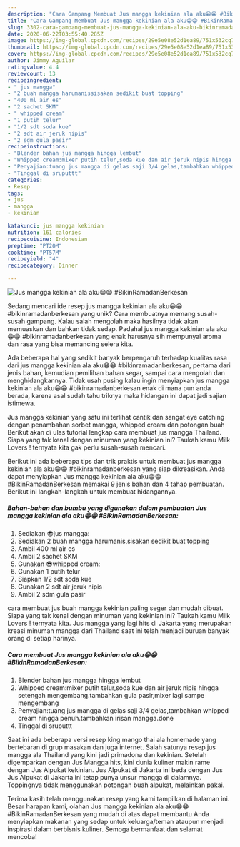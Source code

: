 ```yaml
---
description: "Cara Gampang Membuat Jus mangga kekinian ala aku😁😁 #BikinRamadanBerkesan, Lezat Sekali"
title: "Cara Gampang Membuat Jus mangga kekinian ala aku😁😁 #BikinRamadanBerkesan, Lezat Sekali"
slug: 3302-cara-gampang-membuat-jus-mangga-kekinian-ala-aku-bikinramadanberkesan-lezat-sekali
date: 2020-06-22T03:55:40.285Z
image: https://img-global.cpcdn.com/recipes/29e5e08e52d1ea89/751x532cq70/jus-mangga-kekinian-ala-aku😁😁-bikinramadanberkesan-foto-resep-utama.jpg
thumbnail: https://img-global.cpcdn.com/recipes/29e5e08e52d1ea89/751x532cq70/jus-mangga-kekinian-ala-aku😁😁-bikinramadanberkesan-foto-resep-utama.jpg
cover: https://img-global.cpcdn.com/recipes/29e5e08e52d1ea89/751x532cq70/jus-mangga-kekinian-ala-aku😁😁-bikinramadanberkesan-foto-resep-utama.jpg
author: Jimmy Aguilar
ratingvalue: 4.4
reviewcount: 13
recipeingredient:
- " jus mangga"
- "2 buah mangga harumanissisakan sedikit buat topping"
- "400 ml air es"
- "2 sachet SKM"
- " whipped cream"
- "1 putih telur"
- "1/2 sdt soda kue"
- "2 sdt air jeruk nipis"
- "2 sdm gula pasir"
recipeinstructions:
- "Blender bahan jus mangga hingga lembut"
- "Whipped cream:mixer putih telur,soda kue dan air jeruk nipis hingga setengah mengembang.tambahkan gula pasir,mixer lagi sampe mengembang"
- "Penyajian:tuang jus mangga di gelas saji 3/4 gelas,tambahkan whipped cream hingga penuh.tambahkan irisan mangga.done"
- "Tinggal di sruputtt"
categories:
- Resep
tags:
- jus
- mangga
- kekinian

katakunci: jus mangga kekinian 
nutrition: 161 calories
recipecuisine: Indonesian
preptime: "PT20M"
cooktime: "PT57M"
recipeyield: "4"
recipecategory: Dinner

---
```



![Jus mangga kekinian ala aku😁😁 #BikinRamadanBerkesan](https://img-global.cpcdn.com/recipes/29e5e08e52d1ea89/751x532cq70/jus-mangga-kekinian-ala-aku😁😁-bikinramadanberkesan-foto-resep-utama.jpg)

Sedang mencari ide resep jus mangga kekinian ala aku😁😁 #bikinramadanberkesan yang unik? Cara membuatnya memang susah-susah gampang. Kalau salah mengolah maka hasilnya tidak akan memuaskan dan bahkan tidak sedap. Padahal jus mangga kekinian ala aku😁😁 #bikinramadanberkesan yang enak harusnya sih mempunyai aroma dan rasa yang bisa memancing selera kita.

Ada beberapa hal yang sedikit banyak berpengaruh terhadap kualitas rasa dari jus mangga kekinian ala aku😁😁 #bikinramadanberkesan, pertama dari jenis bahan, kemudian pemilihan bahan segar, sampai cara mengolah dan menghidangkannya. Tidak usah pusing kalau ingin menyiapkan jus mangga kekinian ala aku😁😁 #bikinramadanberkesan enak di mana pun anda berada, karena asal sudah tahu triknya maka hidangan ini dapat jadi sajian istimewa.

Jus mangga kekinian yang satu ini terlihat cantik dan sangat eye catching dengan penambahan sorbet mangga, whipped cream dan potongan buah Berikut akan di ulas tutorial lengkap cara membuat jus mangga Thailand. Siapa yang tak kenal dengan minuman yang kekinian ini? Taukah kamu Milk Lovers ! ternyata kita gak perlu susah-susah mencari.


Berikut ini ada beberapa tips dan trik praktis untuk membuat jus mangga kekinian ala aku😁😁 #bikinramadanberkesan yang siap dikreasikan. Anda dapat menyiapkan Jus mangga kekinian ala aku😁😁 #BikinRamadanBerkesan memakai 9 jenis bahan dan 4 tahap pembuatan. Berikut ini langkah-langkah untuk membuat hidangannya.

<!--inarticleads1-->

##### Bahan-bahan dan bumbu yang digunakan dalam pembuatan Jus mangga kekinian ala aku😁😁 #BikinRamadanBerkesan:

1. Sediakan  😎jus mangga:
1. Sediakan 2 buah mangga harumanis,sisakan sedikit buat topping
1. Ambil 400 ml air es
1. Ambil 2 sachet SKM
1. Gunakan  😎whipped cream:
1. Gunakan 1 putih telur
1. Siapkan 1/2 sdt soda kue
1. Gunakan 2 sdt air jeruk nipis
1. Ambil 2 sdm gula pasir


cara membuat jus buah mangga kekinian paling seger dan mudah dibuat. Siapa yang tak kenal dengan minuman yang kekinian ini? Taukah kamu Milk Lovers ! ternyata kita. Jus mangga yang lagi hits di Jakarta yang merupakan kreasi minuman mangga dari Thailand saat ini telah menjadi buruan banyak orang di setiap harinya. 

<!--inarticleads2-->

##### Cara membuat Jus mangga kekinian ala aku😁😁 #BikinRamadanBerkesan:

1. Blender bahan jus mangga hingga lembut
1. Whipped cream:mixer putih telur,soda kue dan air jeruk nipis hingga setengah mengembang.tambahkan gula pasir,mixer lagi sampe mengembang
1. Penyajian:tuang jus mangga di gelas saji 3/4 gelas,tambahkan whipped cream hingga penuh.tambahkan irisan mangga.done
1. Tinggal di sruputtt


Saat ini ada beberapa versi resep king mango thai ala homemade yang bertebaran di grup masakan dan juga internet. Salah satunya resep jus mangga ala Thailand yang kini jadi primadona dan kekinian. Setelah digemparkan dengan Jus Mangga hits, kini dunia kuliner makin rame dengan Jus Alpukat kekinian. Jus Alpukat di Jakarta ini beda dengan Jus Jus Alpukat di Jakarta ini tetap punya unsur mangga di dalamnya. Toppingnya tidak menggunakan potongan buah alpukat, melainkan pakai. 

Terima kasih telah menggunakan resep yang kami tampilkan di halaman ini. Besar harapan kami, olahan Jus mangga kekinian ala aku😁😁 #BikinRamadanBerkesan yang mudah di atas dapat membantu Anda menyiapkan makanan yang sedap untuk keluarga/teman ataupun menjadi inspirasi dalam berbisnis kuliner. Semoga bermanfaat dan selamat mencoba!
